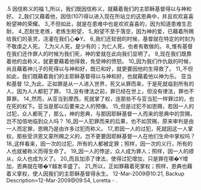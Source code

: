 .5 
因信称义的福 
1_所以，我们既因信称义，就藉着我们的主耶稣基督得以与神和好。 2_我们又藉着他，因信(107)得以进入现在所站立的这恩典中，并且欢欢喜喜盼望神的荣耀。 3_不但如此，就是在患难中也是欢欢喜喜的，因为知道患难生忍耐， 4_忍耐生老练，老练生盼望， 5_盼望不至于落空，因为神的爱，已藉着所赐给我们的圣灵，浇灌在我们心�Y。 6_我们还软弱的时候，基督就在特定的时刻为不敬虔之人死。 7_为义人死，是少有的；为仁人死，也者有敢做的。 8_惟有基督在我们还作罪人的时候为我们死，神的爱就在此向我们显明了。 9_现在我们既靠着他的血称义，就更要藉着他得救，免受神的愤怒。 10_因为我们作仇敌的时候，尚且藉着神儿子的死得以与神和好，既已和好，就更要因他的生得救了。 11_不但如此，我们既藉着我们的主耶稣基督得以与神和好，也就藉着他以神为乐。 
亚当和基督 
12_为此，正如罪是从一人进入世界，死又从罪而来，于是死就临到所有的人，因为人人都犯了罪。 13_没有律法之前，罪已经在世上，但没有律法，罪也不算罪。 14_然而，从亚当到摩西，死就掌了权，连那些不与亚当犯一样罪过的，也在死的权下。亚当是那以后要来之人的预像。 
15_但是过犯不如恩赐，若因一人的过犯，众人都死了，那么，神的恩典，与那因耶稣基督一人而来的恩典中的赏赐，岂不加倍地临到众人吗？ 16_因一人犯罪而来的后果，也不如赏赐，原来审判是由一人而定罪，恩赐乃是由许多过犯而称义。 17_若因一人的过犯，死就因这一人掌权，那些受洪恩又蒙所赐之义的，岂不更要因耶稣基督一人在他们生命中掌权吗？ 
18_这样看来，因一次的过犯，所有的人都被定罪；照样，因一次的义行，所有的人也就被称义而得生命了。 19_因一人的悖逆，众人成为罪人；照样，因一人的顺从，众人也成为义了。 20_而且加添了律法，使得过犯增加，只是罪在哪�Y增加，恩典就在哪�Y越发丰盛了。 21_所以，正如罪藉着死掌权；照样，恩典也藉着义掌权，使人因我们的主耶稣基督得永生。 
12-Mar-2009@10:21, Backup Description=12-Mar-2009@09:54, Loretta - 
.